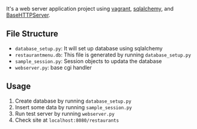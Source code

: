 It's a web server application project using [vagrant](https://www.vagrantup.com/), [sqlalchemy](https://github.com/zzzeek/sqlalchemy/), and [BaseHTTPServer](https://docs.python.org/2/library/basehttpserver.html).

## File Structure
- `database_setup.py`: It will set up database using sqlalchemy
- `restaurantmenu.db`: This file is generated by running `database_setup.py`
- `sample_session.py`: Session objects to updata the database
- `webserver.py`: base cgi handler

## Usage
1. Create database by running `database_setup.py`
2. Insert some data by running `sample_session.py`
3. Run test server by running `webserver.py`
4. Check site at `localhost:8080/restaurants`
